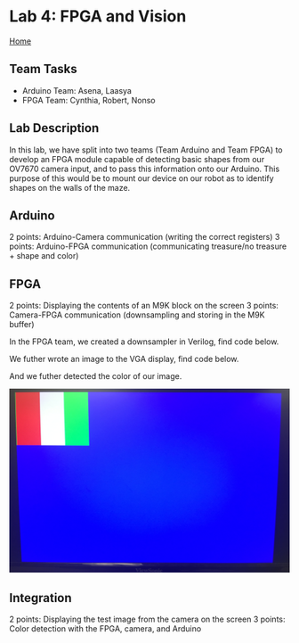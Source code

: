 # Lab 4: FPGA and Vision
[Home](https://ece3400team19.github.io/)

## Team Tasks
* Arduino Team: Asena, Laasya
* FPGA Team: Cynthia, Robert, Nonso


## Lab Description
In this lab, we have split into two teams (Team Arduino and Team FPGA) to develop an FPGA module capable of detecting basic shapes from our OV7670 camera input, and to pass this information onto our Arduino. This purpose of this would be to mount our device on our robot as to identify shapes on the walls of the maze.

## Arduino
2 points: Arduino-Camera communication (writing the correct registers)
3 points: Arduino-FPGA communication (communicating treasure/no treasure + shape and color)

## FPGA
2 points: Displaying the contents of an M9K block on the screen
3 points: Camera-FPGA communication (downsampling and storing in the M9K buffer)

In the FPGA team, we created a downsampler in Verilog, find code below.
<insert downsample code>

We futher wrote an image to the VGA display, find code below.
<insert VGA code>
  
And we futher detected the color of our image.
<insert image color below>

<img src="Lab04_Flag.jpeg" width="620" height="330" alt="SIgnal-Flag">

## Integration
2 points: Displaying the test image from the camera on the screen
3 points: Color detection with the FPGA, camera, and Arduino
